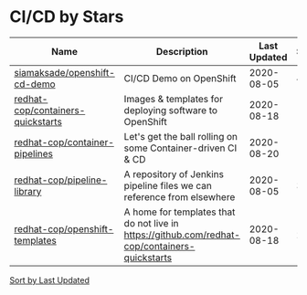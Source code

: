 # CI/CD by Stars

Name | Description | Last Updated | Stars
--- | --- | --- | ---
[siamaksade/openshift-cd-demo](https://github.com/siamaksade/openshift-cd-demo) | CI/CD Demo on OpenShift | 2020-08-05 | 446
[redhat-cop/containers-quickstarts](https://github.com/redhat-cop/containers-quickstarts) | Images & templates for deploying software to OpenShift | 2020-08-18 | 190
[redhat-cop/container-pipelines](https://github.com/redhat-cop/container-pipelines) | Let's get the ball rolling on some Container-driven CI & CD | 2020-08-20 | 114
[redhat-cop/pipeline-library](https://github.com/redhat-cop/pipeline-library) | A repository of Jenkins pipeline files we can reference from elsewhere | 2020-08-05 | 39
[redhat-cop/openshift-templates](https://github.com/redhat-cop/openshift-templates) | A home for templates that do not live in https://github.com/redhat-cop/containers-quickstarts | 2020-08-18 | 23

[Sort by Last Updated](CI_CD.Last%20Updated.md)